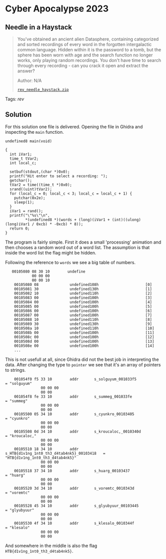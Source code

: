 # Cyber Apocalypse 2023

## Needle in a Haystack

> You've obtained an ancient alien Datasphere, containing categorized and sorted recordings of every word in the forgotten intergalactic common language. Hidden within it is the password to a tomb, but the sphere has been worn with age and the search function no longer works, only playing random recordings. You don't have time to search through every recording - can you crack it open and extract the answer?
>
>  Author: N/A
>
> [`rev_needle_haystack.zip`](rev_needle_haystack.zip)

Tags: _rev_

## Solution
For this solution one file is delivered. Opening the file in Ghidra and inspecting the `main` function.

```
undefined8 main(void)

{
  int iVar1;
  time_t tVar2;
  int local_c;
  
  setbuf(stdout,(char *)0x0);
  printf("Hit enter to select a recording: ");
  getchar();
  tVar2 = time((time_t *)0x0);
  srand((uint)tVar2);
  for (local_c = 0; local_c < 3; local_c = local_c + 1) {
    putchar(0x2e);
    sleep(1);
  }
  iVar1 = rand();
  printf("\"%s\"\n",
         *(undefined8 *)(words + (long)(iVar1 + (int)((ulong)(long)iVar1 / 0xcb) * -0xcb) * 8));
  return 0;
}
```

The program is fairly simple. First it does a small 'processing' animation and then chooses a random word out of a word list. The assumption is that inside the word list the flag might be hidden.

Following the reference to `words` we see a big table of numbers.

```
   00105080 08 30 10        undefine
            00 00 00 
            00 00 10 
    00105080 08              undefined108h                     [0]
    00105081 30              undefined130h                     [1]
    00105082 10              undefined110h                     [2]
    00105083 00              undefined100h                     [3]
    00105084 00              undefined100h                     [4]
    00105085 00              undefined100h                     [5]
    00105086 00              undefined100h                     [6]
    00105087 00              undefined100h                     [7]
    00105088 10              undefined110h                     [8]
    00105089 30              undefined130h                     [9]
    0010508a 10              undefined110h                     [10]
    0010508b 00              undefined100h                     [11]
    0010508c 00              undefined100h                     [12]
    0010508d 00              undefined100h                     [13]
    0010508e 00              undefined100h                     [14]
    ...
```

This is not usefull at all, since Ghidra did not the best job in interpreting the data. After changing the type to `pointer` we see that it's an array of pointers to strings.

```
    001054f0 f5 33 10        addr       s_solguyum_001033f5                         = "solguyum"
                00 00 00 
                00 00
    001054f8 fe 33 10        addr       s_summeg_001033fe                           = "summeg"
                00 00 00 
                00 00
    00105500 05 34 10        addr       s_cyunkro_00103405                          = "cyunkro"
                00 00 00 
                00 00
    00105508 0d 34 10        addr       s_kroucaloc,_0010340d                       = "kroucaloc,"
                00 00 00 
                00 00
    00105510 18 34 10        addr       s_HTB{d1v1ng_1nt0_th3_d4tab4nk5}_00103418   = "HTB{d1v1ng_1nt0_th3_d4tab4nk5}"
                00 00 00 
                00 00
    00105518 37 34 10        addr       s_huarg_00103437                            = "huarg"
                00 00 00 
                00 00
    00105520 3d 34 10        addr       s_voremtc_0010343d                          = "voremtc"
                00 00 00 
                00 00
    00105528 45 34 10        addr       s_glyubyuur_00103445                        = "glyubyuur"
                00 00 00 
                00 00
    00105530 4f 34 10        addr       s_klesalo_0010344f                          = "klesalo"
                00 00 00 
                00 00
```

And somewhere in the middle is also the flag `HTB{d1v1ng_1nt0_th3_d4tab4nk5}`.